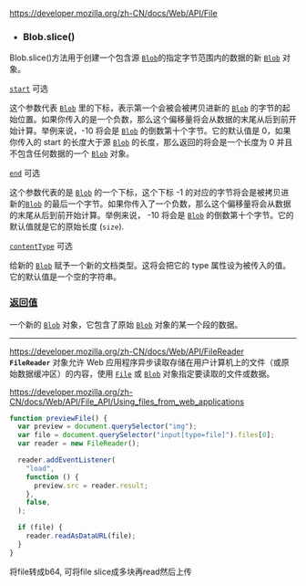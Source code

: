 https://developer.mozilla.org/zh-CN/docs/Web/API/File

- ### Blob.slice()
  
Blob.slice()方法用于创建一个包含源 [`Blob`](https://developer.mozilla.org/zh-CN/docs/Web/API/Blob)的指定字节范围内的数据的新 [`Blob`](https://developer.mozilla.org/zh-CN/docs/Web/API/Blob) 对象。

[`start`](https://developer.mozilla.org/zh-CN/docs/Web/API/Blob/slice#start) 可选

这个参数代表 [`Blob`](https://developer.mozilla.org/zh-CN/docs/Web/API/Blob) 里的下标，表示第一个会被会被拷贝进新的 [`Blob`](https://developer.mozilla.org/zh-CN/docs/Web/API/Blob) 的字节的起始位置。如果你传入的是一个负数，那么这个偏移量将会从数据的末尾从后到前开始计算。举例来说，-10 将会是 [`Blob`](https://developer.mozilla.org/zh-CN/docs/Web/API/Blob) 的倒数第十个字节。它的默认值是 0，如果你传入的 start 的长度大于源 [`Blob`](https://developer.mozilla.org/zh-CN/docs/Web/API/Blob) 的长度，那么返回的将会是一个长度为 0 并且不包含任何数据的一个 [`Blob`](https://developer.mozilla.org/zh-CN/docs/Web/API/Blob) 对象。

[`end`](https://developer.mozilla.org/zh-CN/docs/Web/API/Blob/slice#end) 可选

这个参数代表的是 [`Blob`](https://developer.mozilla.org/zh-CN/docs/Web/API/Blob) 的一个下标，这个下标 -1 的对应的字节将会是被拷贝进新的[`Blob`](https://developer.mozilla.org/zh-CN/docs/Web/API/Blob) 的最后一个字节。如果你传入了一个负数，那么这个偏移量将会从数据的末尾从后到前开始计算。举例来说， -10 将会是 [`Blob`](https://developer.mozilla.org/zh-CN/docs/Web/API/Blob) 的倒数第十个字节。它的默认值就是它的原始长度 (`size`).

[`contentType`](https://developer.mozilla.org/zh-CN/docs/Web/API/Blob/slice#contenttype) 可选

给新的 [`Blob`](https://developer.mozilla.org/zh-CN/docs/Web/API/Blob) 赋予一个新的文档类型。这将会把它的 type 属性设为被传入的值。它的默认值是一个空的字符串。

### [返回值](https://developer.mozilla.org/zh-CN/docs/Web/API/Blob/slice#%E8%BF%94%E5%9B%9E%E5%80%BC)

一个新的 [`Blob`](https://developer.mozilla.org/zh-CN/docs/Web/API/Blob) 对象，它包含了原始 [`Blob`](https://developer.mozilla.org/zh-CN/docs/Web/API/Blob) 对象的某一个段的数据。

--- 
https://developer.mozilla.org/zh-CN/docs/Web/API/FileReader
**`FileReader`** 对象允许 Web 应用程序异步读取存储在用户计算机上的文件（或原始数据缓冲区）的内容，使用 [`File`](https://developer.mozilla.org/zh-CN/docs/Web/API/File) 或 [`Blob`](https://developer.mozilla.org/zh-CN/docs/Web/API/Blob) 对象指定要读取的文件或数据。

https://developer.mozilla.org/zh-CN/docs/Web/API/File_API/Using_files_from_web_applications
```js
function previewFile() {
  var preview = document.querySelector("img");
  var file = document.querySelector("input[type=file]").files[0];
  var reader = new FileReader();

  reader.addEventListener(
    "load",
    function () {
      preview.src = reader.result;
    },
    false,
  );

  if (file) {
    reader.readAsDataURL(file);
  }
}
```
将file转成b64, 可将file slice成多块再read然后上传